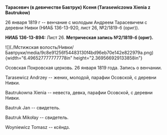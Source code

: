 **Тарасевич (в девичестве Бавтрук) Ксеня (Tarasewiczowa Xienia z
Bautrukow)**

26 января 1819 г -- венчание с молодым Андреем Тарасевичем с деревни
Нивки (НИАБ 136-13-920, лист 26, №2/1819-б (ориг)).

**НИАБ 136-13-894:** Лист 26. **Метрическая запись №2/1819-б (ориг).**

![](./Мстижская волость/Нивки/Бавтруки/media/9c8e91256f54483130f4bd96eb70e142e822979a.png){width="6.496527777777778in"
height="2.369566929133858in"}

Осовская Покровская церковь. 26 января 1819 года. Запись о венчании.

Tarasewicz Andrzey -- жених, молодой, парафии Осовской, с деревни Нивки.

Bautrukowna Xienia -- невеста, девка, парафии Осовской, с деревни Нивки.

Bautruk Jan -- свидетель.

Bautruk Mikołay -- свидетель.

Woyniewicz Tomasz -- ксёндз.
